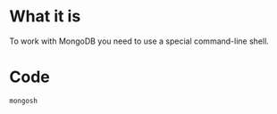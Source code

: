 #                  What it is

To work with MongoDB you need to use a special command-line shell.









#                  Code

`mongosh`